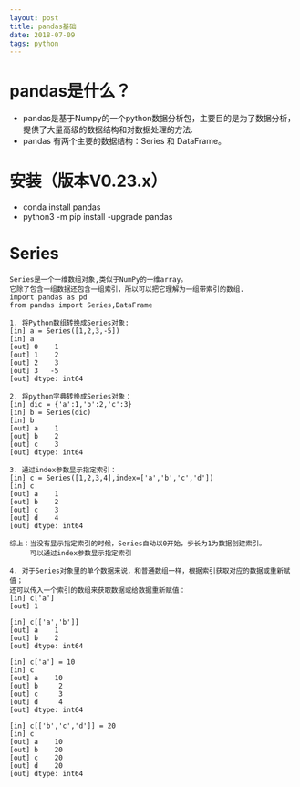 ```yaml
---
layout: post
title: pandas基础
date: 2018-07-09
tags: python
---
```


# pandas是什么？
- pandas是基于Numpy的一个python数据分析包，主要目的是为了数据分析，提供了大量高级的数据结构和对数据处理的方法.
- pandas 有两个主要的数据结构：Series 和 DataFrame。
# 安装（版本V0.23.x）
- conda install pandas
- python3 -m pip install -upgrade pandas
# Series
    Series是一个一维数组对象,类似于NumPy的一维array。
    它除了包含一组数据还包含一组索引，所以可以把它理解为一组带索引的数组.
    import pandas as pd
    from pandas import Series,DataFrame

    1. 将Python数组转换成Series对象:
    [in] a = Series([1,2,3,-5])
    [in] a
    [out] 0    1
    [out] 1    2
    [out] 2    3
    [out] 3   -5
    [out] dtype: int64

    2. 将python字典转换成Series对象：
    [in] dic = {'a':1,'b':2,'c':3}
    [in] b = Series(dic)
    [in] b
    [out] a    1
    [out] b    2
    [out] c    3
    [out] dtype: int64

    3. 通过index参数显示指定索引：
    [in] c = Series([1,2,3,4],index=['a','b','c','d'])
    [in] c
    [out] a    1
    [out] b    2
    [out] c    3
    [out] d    4
    [out] dtype: int64

    综上：当没有显示指定索引的时候，Series自动以0开始，步长为1为数据创建索引。
         可以通过index参数显示指定索引

    4. 对于Series对象里的单个数据来说，和普通数组一样，根据索引获取对应的数据或重新赋值；
    还可以传入一个索引的数组来获取数据或给数据重新赋值：
    [in] c['a']
    [out] 1

    [in] c[['a','b']]
    [out] a    1
    [out] b    2
    [out] dtype: int64

    [in] c['a'] = 10
    [in] c
    [out] a    10
    [out] b     2
    [out] c     3
    [out] d     4
    [out] dtype: int64

    [in] c[['b','c','d']] = 20
    [in] c
    [out] a    10
    [out] b    20
    [out] c    20
    [out] d    20
    [out] dtype: int64